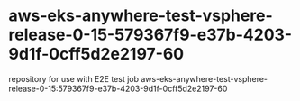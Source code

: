 # aws-eks-anywhere-test-vsphere-release-0-15-579367f9-e37b-4203-9d1f-0cff5d2e2197-60
repository for use with E2E test job aws-eks-anywhere-test-vsphere-release-0-15:579367f9-e37b-4203-9d1f-0cff5d2e2197-60
